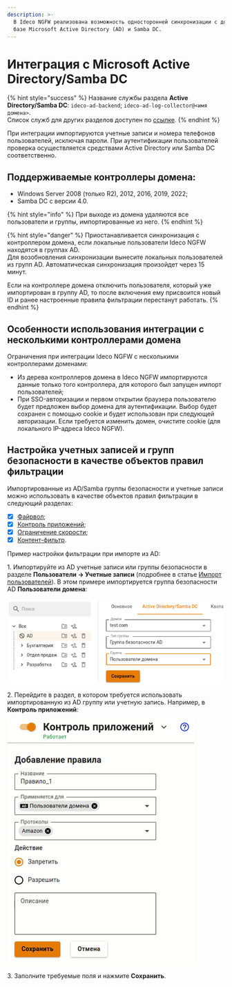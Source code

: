 ```yaml
---
description: >-
  В Ideco NGFW реализована возможность односторонней синхронизации с доменом на
  базе Microsoft Active Directory (AD) и Samba DC.
---
```


# Интеграция с Microsoft Active Directory/Samba DC

{% hint style="success" %}
Название службы раздела **Active Directory/Samba DC**: `ideco-ad-backend`; `ideco-ad-log-collector@<имя домена>`. \
Список служб для других разделов доступен по [ссылке](/settings/server-management/terminal.md).
{% endhint %}

При интеграции импортируются учетные записи и номера телефонов пользователей, исключая пароли. При аутентификации пользователей проверка осуществляется средствами Active Directory или Samba DC соответственно.

## Поддерживаемые контроллеры домена:

* Windows Server 2008 (только R2), 2012, 2016, 2019, 2022;
* Samba DC с версии 4.0.

{% hint style="info" %}
При выходе из домена удаляются все пользователи и группы, импортированные из него.
{% endhint %}

{% hint style="danger" %}
Приостанавливается синхронизация с контроллером домена, если локальные пользователи Ideco NGFW находятся в группах AD. \
Для возобновления синхронизации вынесите локальных пользователей из групп AD. Автоматическая синхронизация произойдет через 15 минут.

Если на контроллере домена отключить пользователя, который уже импортирован в группу AD, то после включения ему присвоится новый ID и ранее настроенные правила фильтрации перестанут работать.
{% endhint %}

## Особенности использования интеграции с несколькими контроллерами домена

Ограничения при интеграции Ideco NGFW с несколькими контроллерами доменами:

* Из дерева контроллеров домена в Ideco NGFW импортируются данные только того контроллера, для которого был запущен импорт пользователей;
* При SSO-авторизации и первом открытии браузера пользователю будет предложен выбор домена для аутентификации. Выбор будет сохранен с помощью cookie и будет использован при следующей авторизации. Если требуется изменить домен, очистите cookie (для локального IP-адреса Ideco NGFW).

## Настройка учетных записей и групп безопасности в качестве объектов правил фильтрации

Импортированные из AD/Samba группы безопасности и учетные записи можно использовать в качестве объектов правил фильтрации в следующий разделах:

* [X] [Файрвол](/settings/access-rules/firewall.md);
* [X] [Контроль приложений](/settings/access-rules/application-control.md);
* [X] [Ограничение скорости](/settings/access-rules/shaper.md);
* [X] [Контент-фильтр](/settings/access-rules/content-filter/).

Пример настройки фильтрации при импорте из AD:

1\. Импортируйте из AD учетные записи или группы безопасности в разделе **Пользователи -> Учетные записи** (подробнее в статье [Импорт пользователей](user-import.md)). В этом примере импортируется группа безопасности AD **Пользователи домена**:

![](/.gitbook/assets/add-users-ad1.png)

2\. Перейдите в раздел, в котором требуется использовать импортированную из AD группу или учетную запись. Например, в **Контроль приложений**:

![](/.gitbook/assets/add-users-ad2.png)

3\. Заполните требуемые поля и нажмите **Сохранить**.
